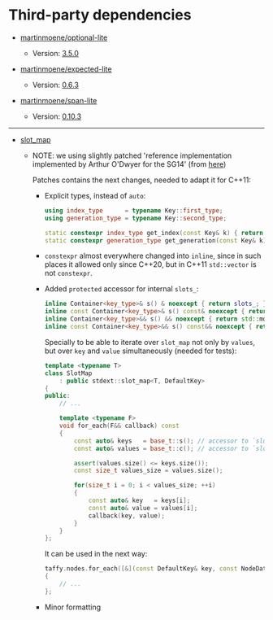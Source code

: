 # Third-party dependencies

- [martinmoene/optional-lite](https://github.com/martinmoene/optional-lite)
    - Version: [3.5.0](https://github.com/martinmoene/optional-lite/releases/tag/v3.5.0)

- [martinmoene/expected-lite](https://github.com/martinmoene/expected-lite)
    - Version: [0.6.3](https://github.com/martinmoene/expected-lite/releases/tag/v0.6.3)

- [martinmoene/span-lite](https://github.com/martinmoene/span-lite)
    - Version: [0.10.3](https://github.com/martinmoene/span-lite/releases/tag/v0.10.3)

-----

- [slot_map](https://github.com/Masstronaut/slot_array/blob/master/P0661r2.md)
    - NOTE: we using slightly patched 'reference implementation implemented by
      Arthur O'Dwyer for the SG14' (from [here](https://github.com/WG21-SG14/SG14/blob/master/SG14/slot_map.h))

      Patches contains the next changes, needed to adapt it for C++11:
      - Explicit types, instead of `auto`:

        ```cpp
        using index_type      = typename Key::first_type;
        using generation_type = typename Key::second_type;

        static constexpr index_type get_index(const Key& k) { return std::get<0>(k); }
        static constexpr generation_type get_generation(const Key& k) { return std::get<1>(k); }
        ```

      - `constexpr` almost everywhere changed into `inline`, since in such
        places it allowed only since C++20, but in C++11 `std::vector` is not
        `constexpr`.

      - Added `protected` accessor for internal `slots_`:

        ```cpp
        inline Container<key_type>& s() & noexcept { return slots_; }
        inline const Container<key_type>& s() const& noexcept { return slots_; }
        inline Container<key_type>&& s() && noexcept { return std::move(slots_); }
        inline const Container<key_type>&& s() const&& noexcept { return std::move(slots_); }
        ```

        Specially to be able to iterate over `slot_map` not only by `values`, but
        over `key` and `value` simultaneously (needed for tests):

        ```cpp
        template <typename T>
        class SlotMap
            : public stdext::slot_map<T, DefaultKey>
        {
        public:
            // ...

            template <typename F>
            void for_each(F&& callback) const
            {
                const auto& keys   = base_t::s(); // accessor to `slot_map::slots_`
                const auto& values = base_t::c(); // accessor to `slot_map::values_`

                assert(values.size() <= keys.size());
                const size_t values_size = values.size();

                for(size_t i = 0; i < values_size; ++i)
                {
                    const auto& key   = keys[i];
                    const auto& value = values[i];
                    callback(key, value);
                }
            }
        };
        ```

        It can be used in the next way:

        ```cpp
        taffy.nodes.for_each([&](const DefaultKey& key, const NodeData& value)
        {
            // ...
        };
        ```

      - Minor formatting
